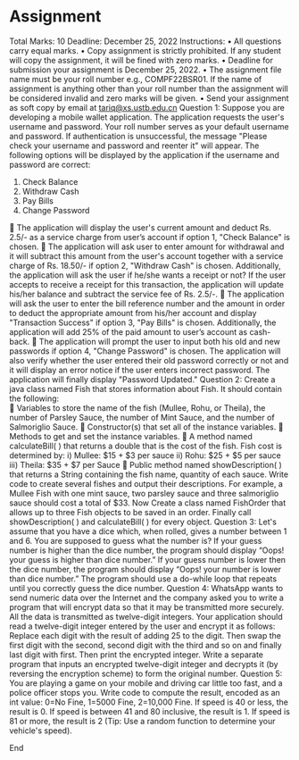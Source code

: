 # Assignment
Total Marks: 10
Deadline: December 25, 2022
Instructions:
•	All questions carry equal marks.
•	Copy assignment is strictly prohibited. If any student will copy the assignment, it will be fined with zero marks.
•	Deadline for submission your assignment is December 25, 2022.
•	The assignment file name must be your roll number e.g., COMPF22BSR01. If the name of assignment is anything other than your roll number than the assignment will be considered invalid and zero marks will be given.
•	Send your assignment as soft copy by email at tariq@xs.ustb.edu.cn
Question 1: Suppose you are developing a mobile wallet application. The application requests the user's username and password. Your roll number serves as your default username and password. If authentication is unsuccessful, the message "Please check your username and password and reenter it" will appear. The following options will be displayed by the application if the username and password are correct:
1.	Check Balance
2.	Withdraw Cash
3.	Pay Bills
4.	Change Password

	The application will display the user's current amount and deduct Rs. 2.5/- as a service charge from user’s account if option 1, "Check Balance" is chosen.
	The application will ask user to enter amount for withdrawal and it will subtract this amount from the user's account together with a service charge of Rs. 18.50/- if option 2, "Withdraw Cash" is chosen. Additionally, the application will ask the user if he/she wants a receipt or not? If the user accepts to receive a receipt for this transaction, the application will update his/her balance and subtract the service fee of Rs. 2.5/-.
	The application will ask the user to enter the bill reference number and the amount in order to deduct the appropriate amount from his/her account and display "Transaction Success" if option 3, "Pay Bills" is chosen. Additionally, the application will add 25% of the paid amount to user’s account as cash-back.
	The application will prompt the user to input both his old and new passwords if option 4, "Change Password" is chosen. The application will also verify whether the user entered their old password correctly or not and it will display an error notice if the user enters incorrect password. The application will finally display "Password Updated."
Question 2: Create a java class named Fish that stores information about Fish. It should contain the following:  
	Variables to store the name of the fish (Mullee, Rohu, or Theila), the number of Parsley Sauce, the number of Mint Sauce, and the number of Salmoriglio Sauce. 
	Constructor(s) that set all of the instance variables. 
	Methods to get and set the instance variables.
	A method named calculateBill( ) that returns a double that is the cost of the fish. 
Fish cost is determined by: 
i) Mullee: $15 + $3 per sauce 
ii) Rohu: $25 + $5 per sauce 
iii) Theila: $35 + $7 per Sauce
	Public method named showDescription( ) that returns a String containing the fish name, quantity of each sauce.
Write code to create several fishes and output their descriptions. For example, a Mullee Fish with one mint sauce, two parsley sauce and three salmoriglio sauce should cost a total of $33. Now Create a class named FishOrder that allows up to three Fish objects to be saved in an order. Finally call showDescription( ) and calculateBill( ) for every object.
Question 3:  Let's assume that you have a dice which, when rolled, gives a number between 1 and 6. You are supposed to guess what the number is? If your guess number is higher than the dice number, the program should display “Oops! your guess is higher than dice number.” If your guess number is lower then the dice number, the program should display “Oops! your number is lower than dice number.” The program should use a do-while loop that repeats until you correctly guess the dice number. 
Question 4: WhatsApp wants to send numeric data over the Internet and the company asked you to write a program that will encrypt data so that it may be transmitted more securely. All the data is transmitted as twelve-digit integers. Your application should read a twelve-digit integer entered by the user and encrypt it as follows: Replace each digit with the result of adding 25 to the digit. Then swap the first digit with the second, second digit with the third and so on and finally last digit with first. Then print the encrypted integer. Write a separate program that inputs an encrypted twelve-digit integer and decrypts it (by reversing the encryption scheme) to form the original number.
Question 5: You are playing a game on your mobile and driving car little too fast, and a police officer stops you. Write code to compute the result, encoded as an int value: 0=No Fine, 1=5000 Fine, 2=10,000 Fine. If speed is 40 or less, the result is 0. If speed is between 41 and 80 inclusive, the result is 1. If speed is 81 or more, the result is 2 (Tip: Use a random function to determine your vehicle's speed).

End
